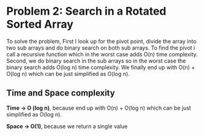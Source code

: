 # Problem 2: Search in a Rotated Sorted Array

To solve the problem, First I look up for the pivot point, divide the array into two sub arrays and do binary search on both sub arrays. To find the pivot i call a recursive function which in the worst case adds O(n) time complexity. Second, we do binary search in the sub arrays so in the worst case the binary search adds O(log n) time complexity.
We finally end up with O(n) + O(log n) which can be just simplified as O(log n).

## Time and Space complexity

**Time → O (log n)**, because end up with O(n) + O(log n) which can be just simplified as O(log n).

**Space → O(1)**, because we return a single value